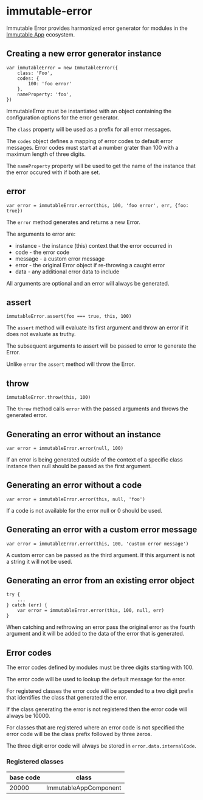# immutable-error

Immutable Error provides harmonized error generator for modules in the
[Immutable App](https://www.npmjs.com/package/immutable-app) ecosystem.

## Creating a new error generator instance

    var immutableError = new ImmutableError({
        class: 'Foo',
        codes: {
            100: 'foo error'
        },
        nameProperty: 'foo',
    })

ImmutableError must be instantiated with an object containing the configuration
options for the error generator.

The `class` property will be used as a prefix for all error messages.

The `codes` object defines a mapping of error codes to default error messages.
Error codes must start at a number grater than 100 with a maximum length of
three digits.

The `nameProperty` property will be used to get the name of the instance that
the error occured with if both are set.

## error

    var error = immutableError.error(this, 100, 'foo error', err, {foo: true})

The `error` method generates and returns a new Error.

The arguments to error are:

* instance - the instance (this) context that the error occurred in
* code - the error code
* message - a custom error message
* error - the original Error object if re-throwing a caught error
* data - any additional error data to include

All arguments are optional and an error will always be generated.

## assert

    immutableError.assert(foo === true, this, 100)

The `assert` method will evaluate its first argument and throw an error if it does
not evaluate as truthy.

The subsequent arguments to assert will be passed to error to generate the
Error.

Unlike `error` the `assert` method will throw the Error.

## throw

    immutableError.throw(this, 100)

The `throw` method calls `error` with the passed arguments and throws the
generated error.

## Generating an error without an instance

    var error = immutableError.error(null, 100)

If an error is being generated outside of the context of a specific class
instance then null should be passed as the first argument.

## Generating an error without a code

    var error = immutableError.error(this, null, 'foo')

If a code is not available for the error null or 0 should be used.

## Generating an error with a custom error message

    var error = immutableError.error(this, 100, 'custom error message')

A custom error can be passed as the third argument. If this argument is not a
string it will not be used.

## Generating an error from an existing error object

    try {
        ...
    } catch (err) {
        var error = immutableError.error(this, 100, null, err)
    }

When catching and rethrowing an error pass the original error as the fourth
argument and it will be added to the data of the error that is generated.

## Error codes

The error codes defined by modules must be three digits starting with 100.

The error code will be used to lookup the default message for the error.

For registered classes the error code will be appended to a two digit prefix
that identifies the class that generated the error.

If the class generating the error is not registered then the error code will
always be 10000.

For classes that are registered where an error code is not specified the
error code will be the class prefix followed by three zeros.

The three digit error code will always be stored in `error.data.internalCode`.

### Registered classes

| base code | class                                                            |
|-----------|------------------------------------------------------------------|
| 20000     | ImmutableAppComponent                                            |